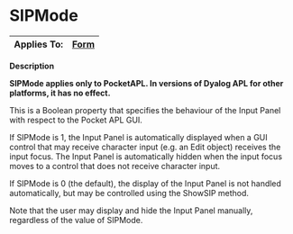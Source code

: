 




<h1 class="heading"><span class="name">SIPMode</span></h1>

| Applies To: | [Form](./form.md) |
| --- | ---  |


**Description**


**SIPMode applies only to PocketAPL. In versions of Dyalog APL for other platforms, it has no effect.**


This is a Boolean property that specifies the behaviour of the Input Panel with respect to the Pocket APL GUI.


If SIPMode is 1, the Input Panel is automatically displayed when a GUI control that may receive character input (e.g. an Edit object) receives the input focus. The Input Panel is automatically hidden when the input focus moves to a control that does not receive character input.


If SIPMode is 0 (the default), the display of the Input Panel is not handled automatically, but may be controlled using the ShowSIP method.


Note that the user may display and hide the Input Panel manually, regardless of the value of SIPMode.



